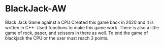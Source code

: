 # BlackJack-AW
Black Jack Game against a CPU
Created this game back in 2020 and it is written in C++. Used functions to make this game work. 
There is also a little game of rock, paper, and scissors in there as well. To end the game of blackjack the CPU or the user must reach 3 points. 
